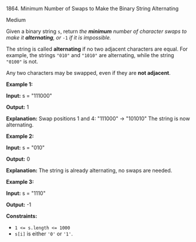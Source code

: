 1864\. Minimum Number of Swaps to Make the Binary String Alternating

Medium

Given a binary string `s`, return _the **minimum** number of character swaps to make it **alternating**, or_ `-1` _if it is impossible._

The string is called **alternating** if no two adjacent characters are equal. For example, the strings `"010"` and `"1010"` are alternating, while the string `"0100"` is not.

Any two characters may be swapped, even if they are **not adjacent**.

**Example 1:**

**Input:** s = "111000"

**Output:** 1

**Explanation:** Swap positions 1 and 4: "111000" -> "101010" The string is now alternating.

**Example 2:**

**Input:** s = "010"

**Output:** 0

**Explanation:** The string is already alternating, no swaps are needed.

**Example 3:**

**Input:** s = "1110"

**Output:** -1

**Constraints:**

*   `1 <= s.length <= 1000`
*   `s[i]` is either `'0'` or `'1'`.